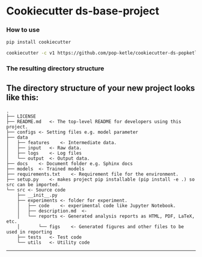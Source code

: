 # Cookiecutter ds-base-project

### How to use

``` bash
pip install cookiecutter
```

``` bash
cookiecutter -c v1 https://github.com/pop-ketle/cookiecutter-ds-popketle-base-project.git
```

### The resulting directory structure

The directory structure of your new project looks like this:
---

    .
    ├── LICENSE
    ├── README.md   <- The top-level README for developers using this project.
    ├── configs <- Setting files e.g. model parameter
    ├── data
    │   ├── features    <- Intermediate data.
    │   ├── input   <- Raw data.
    │   ├── logs    <- Log files
    │   └── output  <- Output data.
    ├── docs    <- Document folder e.g. Sphinx docs
    ├── models  <- Trained models
    ├── requirements.txt    <- Requirement file for the environment.
    ├── setup.py    <- makes project pip installable (pip install -e .) so src can be imported.
    └── src <- Source code
        ├── __init__.py
        ├── experiments <- folder for experiment.
        │   ├── code    <- experimental code like Jupyter Notebook.
        │   ├── description.md  <- 
        │   └── reports <- Generated analysis reports as HTML, PDF, LaTeX, etc.
        │       └── figs    <- Generated figures and other files to be used in reporting
        ├── tests   <- Test code
        └── utils   <- Utility code

---